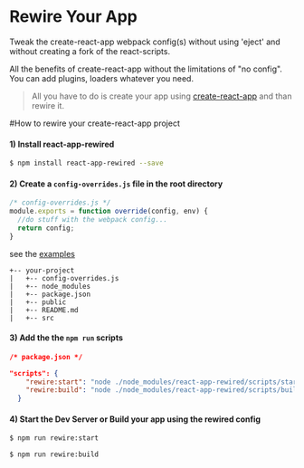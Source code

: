 # Rewire Your App

Tweak the create-react-app webpack config(s) without using 'eject' and without creating a fork of the react-scripts.  

All the benefits of create-react-app without the limitations of "no config".  You can add plugins, loaders whatever you need.

> All you have to do is create your app using [create-react-app](https://github.com/facebookincubator/create-react-app) and than rewire it.

#How to rewire your create-react-app project


#### 1) Install react-app-rewired 
```bash
$ npm install react-app-rewired --save
``` 

#### 2) Create a `config-overrides.js` file in the root directory

```javascript
/* config-overrides.js */
module.exports = function override(config, env) {
  //do stuff with the webpack config... 
  return config;
}
```
see the [examples](/example)

```
+-- your-project
|   +-- config-overrides.js
|   +-- node_modules
|   +-- package.json
|   +-- public
|   +-- README.md
|   +-- src
```



#### 3) Add the the `npm run` scripts
```json
/* package.json */

"scripts": {
    "rewire:start": "node ./node_modules/react-app-rewired/scripts/start",
    "rewire:build": "node ./node_modules/react-app-rewired/scripts/build"
  }
```

#### 4) Start the Dev Server or Build your app using the rewired config
```bash
$ npm run rewire:start
```

```bash
$ npm run rewire:build
```
